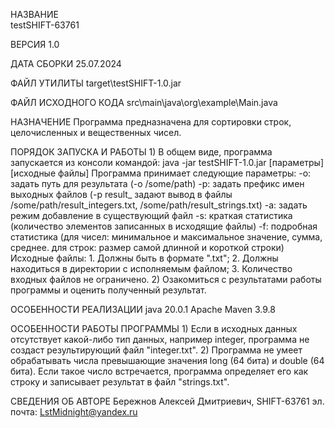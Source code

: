 НАЗВАНИЕ
    <br>testSHIFT-63761</br>

ВЕРСИЯ
    1.0

ДАТА СБОРКИ
    25.07.2024

ФАЙЛ УТИЛИТЫ
    target\testSHIFT-1.0.jar
	
ФАЙЛ ИСХОДНОГО КОДА
	src\main\java\org\example\Main.java

НАЗНАЧЕНИЕ
    Программа предназначена для сортировки строк, целочисленных и вещественных чисел.

ПОРЯДОК ЗАПУСКА И РАБОТЫ
    1) В общем виде, программа запускается из консоли командой: java -jar testSHIFT-1.0.jar [параметры] [исходные файлы]
	Программа принимает следующие параметры:
		-o: задать путь для результата        			(-o /some/path)
		-p: задать префикс имен выходных файлов      	(-p result_ задают вывод в файлы /some/path/result_integers.txt, /some/path/result_strings.txt)
		-a: задать режим добавление в существующий файл
		-s: краткая статистика          				(количество элементов записанных в исходящие файлы)
		-f: подробная статистика        				(для чисел: минимальное и максимальное значение, сумма, среднее. для строк: размер самой длинной и короткой строки)
	Исходные файлы:
		1. Должны быть в формате ".txt";
		2. Должны находиться в директории с исполняемым файлом;
		3. Количество входных файлов не ограничено.
	2) Озакомиться с результатами работы программы и оценить полученный результат.

ОСОБЕННОСТИ РЕАЛИЗАЦИИ
	java 20.0.1 
	Apache Maven 3.9.8

ОСОБЕННОСТИ РАБОТЫ ПРОГРАММЫ
	1) Если в исходных данных отсутствует какой-либо тип данных, например integer, программа не создаст результирующий файл "integer.txt".
	2) Программа не умеет обрабатывать числа превышающие значения long (64 бита) и double (64 бита). Если такое число встречается, программа определяет его как строку и записывает результат в файл "strings.txt".

СВЕДЕНИЯ ОБ АВТОРЕ
    Бережнов Алексей Дмитриевич, SHIFT-63761
    эл. почта: LstMidnight@yandex.ru
